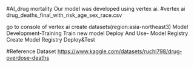 #AI_drug mortality
Our model was developed using vertex ai.
#vertex ai
drug_deaths_final_with_risk_age_sex_race.csv

go to console of vertex ai
create datasets(region:asia-northeast3)
Model Development-Training
Train new model
Deploy And Use- Model Registry
Create Model Registry
Deploy&Test

#Reference
Dataset
https://www.kaggle.com/datasets/ruchi798/drug-overdose-deaths
